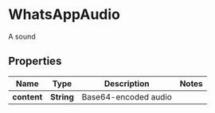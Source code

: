 

# WhatsAppAudio

A sound

## Properties

| Name | Type | Description | Notes |
|------------ | ------------- | ------------- | -------------|
|**content** | **String** | Base64-encoded audio |  |



